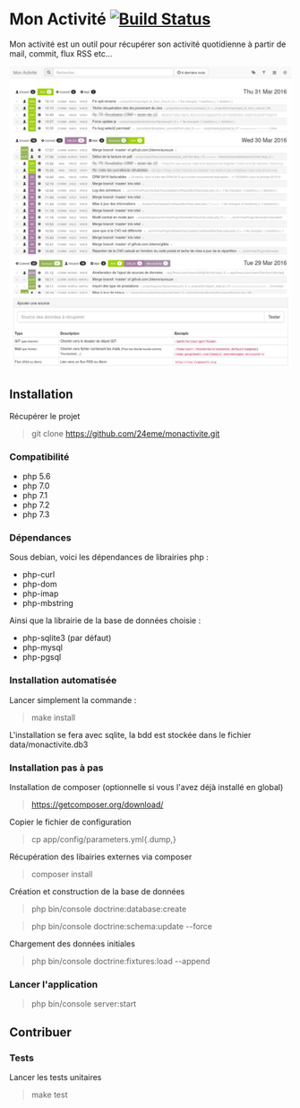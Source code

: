 Mon Activité [![Build Status](https://travis-ci.org/24eme/monactivite.svg?branch=master)](https://travis-ci.org/24eme/monactivite)
============

Mon activité est un outil pour récupérer son activité quotidienne à partir de mail, commit, flux RSS etc...

![Page d'acceuil](docs/interface_home.jpg "Page d'acceuil")
![Liste des sources](docs/interface_source.jpg "Liste des sources")

Installation
------------

Récupérer le projet

> git clone https://github.com/24eme/monactivite.git

### Compatibilité

 - php 5.6
 - php 7.0
 - php 7.1
 - php 7.2
 - php 7.3

### Dépendances

Sous debian, voici les dépendances de librairies php :

 - php-curl
 - php-dom
 - php-imap
 - php-mbstring

Ainsi que la librairie de la base de données choisie :

 - php-sqlite3 (par défaut)
 - php-mysql
 - php-pgsql

### Installation automatisée

Lancer simplement la commande :

> make install

L'installation se fera avec sqlite, la bdd est stockée dans le fichier data/monactivite.db3

### Installation pas à pas

Installation de composer (optionnelle si vous l'avez déjà installé en global)

> https://getcomposer.org/download/

Copier le fichier de configuration

> cp app/config/parameters.yml{.dump,}

Récupération des libairies externes via composer

> composer install

Création et construction de la base de données

> php bin/console doctrine:database:create

> php bin/console doctrine:schema:update --force

Chargement des données initiales

> php bin/console doctrine:fixtures:load --append

### Lancer l'application

> php bin/console server:start


Contribuer
----------

### Tests

Lancer les tests unitaires

> make test

